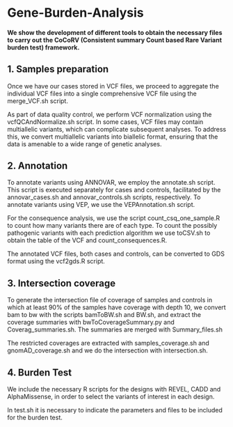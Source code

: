 # Gene-Burden-Analysis

#### We show the development of different tools to obtain the necessary files to carry out the CoCoRV (Consistent summary Count based Rare Variant burden test) framework.
## 1. Samples preparation
Once we have our cases stored in VCF files, we proceed to aggregate the individual VCF files into a single comprehensive VCF file using the merge_VCF.sh script. 

As part of data quality control, we perform VCF normalization using the vcfQCAndNormalize.sh script. In some cases, VCF files may contain multiallelic variants, which can complicate subsequent analyses. To address this, we convert multiallelic variants into biallelic format, ensuring that the data is amenable to a wide range of genetic analyses.

## 2. Annotation
To annotate variants using ANNOVAR, we employ the annotate.sh script. This script is executed separately for cases and controls, facilitated by the annovar_cases.sh and annovar_controls.sh scripts, respectively.
To annotate variants using VEP, we use the VEPAnnotation.sh script.

For the consequence analysis, we use the script count_csq_one_sample.R to count how many variants there are of each type. To count the possibly pathogenic variants with each prediction algorithm we use toCSV.sh to obtain the table of the VCF and count_consequences.R.

The annotated VCF files, both cases and controls, can be converted to GDS format using the vcf2gds.R script.

## 3. Intersection coverage
To generate the intersection file of coverage of samples and controls in which at least 90% of the samples have coverage with depth 10, we convert bam to bw with the scripts bamToBW.sh and BW.sh, and extract the coverage summaries with bwToCoverageSummary.py and Coverag_summaries.sh. The summaries are merged with Summary_files.sh

The restricted coverages are extracted with samples_coverage.sh and gnomAD_coverage.sh and we do the intersection with intersection.sh.

## 4. Burden Test
We include the necessary R scripts for the designs with REVEL, CADD and AlphaMissense, in order to select the variants of interest in each design. 

In test.sh it is necessary to indicate the parameters and files to be included for the burden test.

